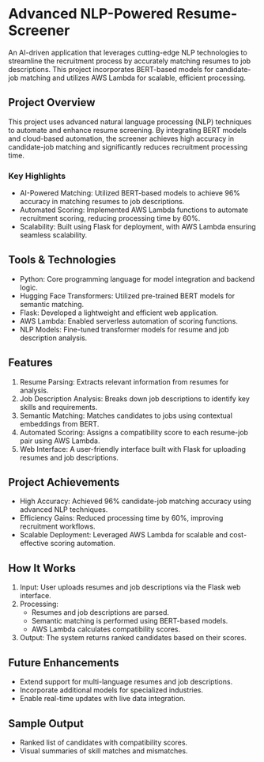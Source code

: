 # Advanced NLP-Powered Resume-Screener
An AI-driven application that leverages cutting-edge NLP technologies to streamline the recruitment process by accurately matching resumes to job descriptions. This project incorporates BERT-based models for candidate-job matching and utilizes AWS Lambda for scalable, efficient processing.

## Project Overview
This project uses advanced natural language processing (NLP) techniques to automate and enhance resume screening. By integrating BERT models and cloud-based automation, the screener achieves high accuracy in candidate-job matching and significantly reduces recruitment processing time.

### Key Highlights
* AI-Powered Matching: Utilized BERT-based models to achieve 96% accuracy in matching resumes to job descriptions.
* Automated Scoring: Implemented AWS Lambda functions to automate recruitment scoring, reducing processing time by 60%.
* Scalability: Built using Flask for deployment, with AWS Lambda ensuring seamless scalability.

## Tools & Technologies
* Python: Core programming language for model integration and backend logic.
* Hugging Face Transformers: Utilized pre-trained BERT models for semantic matching.
* Flask: Developed a lightweight and efficient web application.
* AWS Lambda: Enabled serverless automation of scoring functions.
* NLP Models: Fine-tuned transformer models for resume and job description analysis.

## Features
1. Resume Parsing: Extracts relevant information from resumes for analysis.
2. Job Description Analysis: Breaks down job descriptions to identify key skills and requirements.
3. Semantic Matching: Matches candidates to jobs using contextual embeddings from BERT.
4. Automated Scoring: Assigns a compatibility score to each resume-job pair using AWS Lambda.
5. Web Interface: A user-friendly interface built with Flask for uploading resumes and job descriptions.

## Project Achievements 
* High Accuracy: Achieved 96% candidate-job matching accuracy using advanced NLP techniques.
* Efficiency Gains: Reduced processing time by 60%, improving recruitment workflows.
* Scalable Deployment: Leveraged AWS Lambda for scalable and cost-effective scoring automation.

## How It Works
1. Input: User uploads resumes and job descriptions via the Flask web interface.
2. Processing:
   * Resumes and job descriptions are parsed.
   * Semantic matching is performed using BERT-based models.
   * AWS Lambda calculates compatibility scores.
3. Output: The system returns ranked candidates based on their scores.

## Future Enhancements
* Extend support for multi-language resumes and job descriptions.
* Incorporate additional models for specialized industries.
* Enable real-time updates with live data integration.

## Sample Output
* Ranked list of candidates with compatibility scores.
* Visual summaries of skill matches and mismatches.



